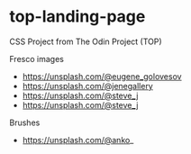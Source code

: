# top-landing-page
CSS Project from The Odin Project (TOP)


Fresco images
- https://unsplash.com/@eugene_golovesov
- https://unsplash.com/@jenegallery
- https://unsplash.com/@steve_j
- https://unsplash.com/@steve_j

Brushes
- https://unsplash.com/@anko_